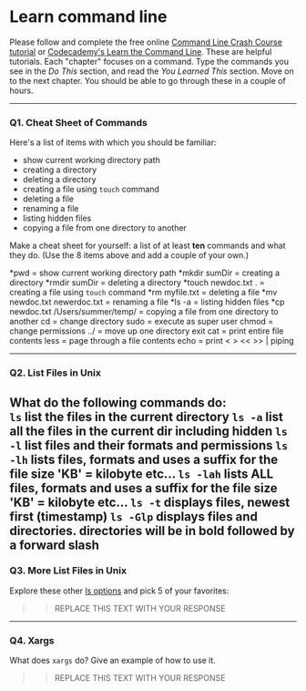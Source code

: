 # Learn command line

Please follow and complete the free online [Command Line Crash Course
tutorial](https://web.archive.org/web/20160708171659/http://cli.learncodethehardway.org/book/) or [Codecademy's Learn the Command Line](https://www.codecademy.com/learn/learn-the-command-line). These are helpful tutorials. Each "chapter" focuses on a command. Type the commands you see in the _Do This_ section, and read the _You Learned This_ section. Move on to the next chapter. You should be able to go through these in a couple of hours.

---

### Q1.  Cheat Sheet of Commands  
Here's a list of items with which you should be familiar:
* show current working directory path
* creating a directory
* deleting a directory
* creating a file using `touch` command
* deleting a file
* renaming a file
* listing hidden files
* copying a file from one directory to another

Make a cheat sheet for yourself: a list of at least **ten** commands and what they do.  (Use the 8 items above and add a couple of your own.)  
  
*pwd = show current working directory path
*mkdir sumDir = creating a directory
*rmdir sumDir = deleting a directory
*touch newdoc.txt . = creating a file using `touch` command
*rm myfile.txt =  deleting a file
*mv newdoc.txt newerdoc.txt =  renaming a file
*ls -a = listing hidden files
*cp newdoc.txt /Users/summer/temp/ = copying a file from one directory to another
cd = change directory
sudo = execute as super user
chmod = change permissions
../  = move up one directory
exit
cat = print entire file contents
less = page through a file contents
echo = print
< > << >> |  piping 


---

### Q2.  List Files in Unix   

What do the following commands do:  
`ls`    list the files in the current directory
`ls -a`   list all the files in the current dir including hidden
`ls -l`   list files and their formats and permissions
`ls -lh`  lists files, formats and uses a suffix for the file size 'KB' = kilobyte etc...
`ls -lah`  lists ALL files, formats and uses a suffix for the file size 'KB' = kilobyte etc...
`ls -t`  displays files, newest first (timestamp)
`ls -Glp`  displays files and directories. directories will be in bold followed by a forward slash
---

### Q3.  More List Files in Unix  

Explore these other [ls options](http://www.techonthenet.com/unix/basic/ls.php) and pick 5 of your favorites:

> > REPLACE THIS TEXT WITH YOUR RESPONSE

---

### Q4.  Xargs   

What does `xargs` do? Give an example of how to use it.

> > REPLACE THIS TEXT WITH YOUR RESPONSE

 

